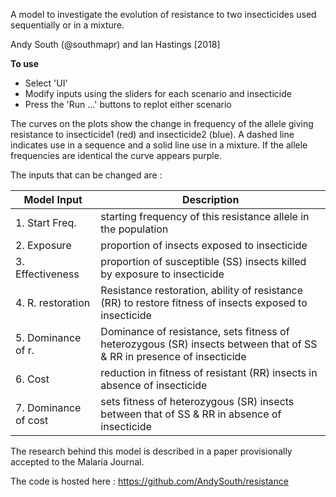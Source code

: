 A model to investigate the evolution of resistance to two insecticides used sequentially or in a mixture.

Andy South (@southmapr) and Ian Hastings [2018]

**To use**
* Select 'UI'  
* Modify inputs using the sliders for each scenario and insecticide
* Press the 'Run ...' buttons to replot either scenario 

The curves on the plots show the change in frequency of the allele giving resistance to insecticide1 (red) and insecticide2 (blue). A dashed line indicates use in a sequence and a solid line use in a mixture. If the allele frequencies are identical the curve appears purple. 

The inputs that can be changed are :

Model Input      | Description
------------------------- | ----------------------------------------------------
1. Start Freq.  | starting frequency of this resistance allele in the population
2. Exposure | proportion of insects exposed to insecticide
3. Effectiveness | proportion of susceptible (SS) insects killed by exposure to insecticide
4. R. restoration  | Resistance restoration, ability of resistance (RR) to restore fitness of insects exposed to insecticide
5. Dominance of r. | Dominance of resistance, sets fitness of heterozygous (SR) insects between that of SS & RR in presence of insecticide
6. Cost  |  reduction in fitness of resistant (RR) insects in absence of insecticide
7. Dominance of cost  | sets fitness of heterozygous (SR) insects between that of SS & RR in absence of insecticide    


The research behind this model is described in a paper provisionally accepted to the Malaria Journal.


The code is hosted here : https://github.com/AndySouth/resistance




